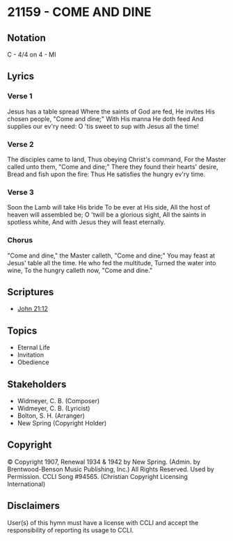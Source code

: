 # 21159 - COME AND DINE

## Notation

C - 4/4 on 4 - MI

## Lyrics

### Verse 1

Jesus has a table spread Where the saints of God are fed, He invites His chosen people, "Come and dine;" With His manna He doth feed And supplies our ev'ry need: O 'tis sweet to sup with Jesus all the time!

### Verse 2

The disciples came to land, Thus obeying Christ's command, For the Master called unto them, "Come and dine;" There they found their hearts' desire, Bread and fish upon the fire: Thus He satisfies the hungry ev'ry time.

### Verse 3

Soon the Lamb will take His bride To be ever at His side, All the host of heaven will assembled be; O 'twill be a glorious sight, All the saints in spotless white, And with Jesus they will feast eternally.

### Chorus

"Come and dine," the Master calleth, "Come and dine;" You may feast at Jesus' table all the time. He who fed the multitude, Turned the water into wine, To the hungry calleth now, "Come and dine."


## Scriptures

- [John 21:12](https://www.biblegateway.com/passage/?search=John%2021%3A12)

## Topics

- Eternal Life
- Invitation
- Obedience

## Stakeholders

- Widmeyer, C. B. (Composer)
- Widmeyer, C. B. (Lyricist)
- Bolton, S. H. (Arranger)
- New Spring (Copyright Holder)

## Copyright

© Copyright 1907, Renewal 1934 & 1942 by New Spring. (Admin. by Brentwood-Benson Music Publishing, Inc.) All Rights Reserved. Used by Permission. CCLI Song #94565.
(Christian Copyright Licensing International)

## Disclaimers

User(s) of this hymn must have a license with CCLI and accept the responsibility of reporting its usage to CCLI.

